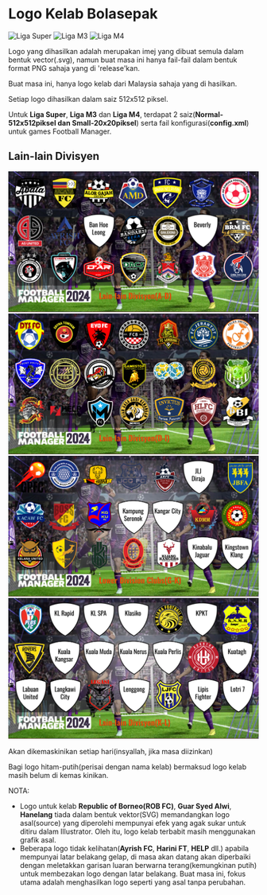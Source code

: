 # Logo Kelab Bolasepak

![Liga Super](https://github.com/ChopCokia/Logo-Kelab-Bolasepak/blob/main/Malaysia/Liga%20Super.jpg)
![Liga M3](https://github.com/ChopCokia/Logo-Kelab-Bolasepak/blob/main/Malaysia/Liga%20M3.jpg)
![Liga M4](https://github.com/ChopCokia/Logo-Kelab-Bolasepak/blob/main/Malaysia/Liga%20M4.jpg)

Logo yang dihasilkan adalah merupakan imej yang dibuat semula dalam bentuk vector(.svg), namun buat masa ini hanya fail-fail dalam bentuk format PNG sahaja yang di 'release'kan.

Buat masa ini, hanya logo kelab dari Malaysia sahaja yang di hasilkan.

Setiap logo dihasilkan dalam saiz 512x512 piksel.

Untuk **Liga Super**, **Liga M3** dan **Liga M4**, terdapat 2 saiz(**Normal-512x512piksel dan Small-20x20piksel**) serta fail konfigurasi(**config.xml**) untuk games Football Manager.

## Lain-lain Divisyen

![Lain-lain Divisyen(A-D)](https://github.com/ChopCokia/Logo-Kelab-Bolasepak/blob/main/Malaysia/Lain-lain-Divisyen(A-D).jpg)
![Lain-lain Divisyen(D-I)](https://github.com/ChopCokia/Logo-Kelab-Bolasepak/blob/main/Malaysia/Lain-lain-Divisyen(D-I).jpg)
![Lain-lain Divisyen(G-K)](https://github.com/ChopCokia/Logo-Kelab-Bolasepak/blob/main/Malaysia/Lain-lain-Divisyen(G-K).jpg)
![Lain-lain Divisyen(K-L)](https://github.com/ChopCokia/Logo-Kelab-Bolasepak/blob/main/Malaysia/Lain-lain%20Divisyen(K-L).jpg)

Akan dikemaskinikan setiap hari(insyallah, jika masa diizinkan)

Bagi logo hitam-putih(perisai dengan nama kelab) bermaksud logo kelab masih belum di kemas kinikan.

NOTA: 

  - Logo untuk kelab **Republic of Borneo(ROB FC)**, **Guar Syed Alwi**, **Hanelang** tiada dalam bentuk vektor(SVG) memandangkan logo asal(source) yang diperolehi mempunyai efek yang agak sukar untuk ditiru dalam Illustrator. Oleh itu, logo kelab terbabit masih menggunakan grafik asal.
  - Beberapa logo tidak kelihatan(**Ayrish FC**, **Harini FT**, **HELP** dll.) apabila mempunyai latar belakang gelap, di masa akan datang akan diperbaiki dengan meletakkan garisan luaran berwarna terang(kemungkinan putih) untuk membezakan logo dengan latar belakang. Buat masa ini, fokus utama adalah menghasilkan logo seperti yang asal tanpa perubahan.
  

